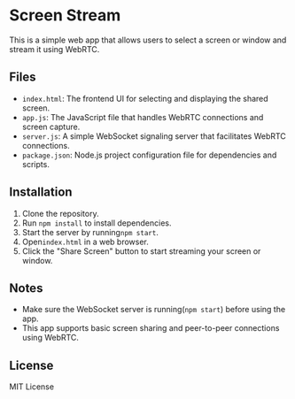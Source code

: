 # Screen Stream

This is a simple web app that allows users to select a screen or window and stream it using WebRTC.

## Files

- `index.html`: The frontend UI for selecting and displaying the shared screen.
- `app.js`: The JavaScript file that handles WebRTC connections and screen capture.
- `server.js`: A simple WebSocket signaling server that facilitates WebRTC connections.
- `package.json`: Node.js project configuration file for dependencies and scripts.

## Installation

1. Clone the repository.
2. Run `npm install` to install dependencies.
3. Start the server by running`npm start`.
4. Open`index.html` in a web browser.
5. Click the "Share Screen" button to start streaming your screen or window.

## Notes

- Make sure the WebSocket server is running(`npm start`) before using the app.
- This app supports basic screen sharing and peer-to-peer connections using WebRTC.

## License

MIT License